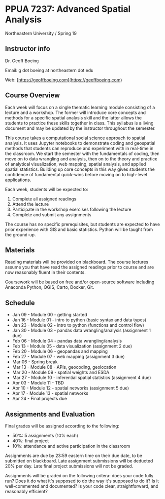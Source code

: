 # PPUA 7237: Advanced Spatial Analysis

Northeastern University / Spring 19

## Instructor info

Dr. Geoff Boeing

Email: g dot boeing at northeastern dot edu

Web: [https://geoffboeing.com](https://geoffboeing.com)

## Course Overview

Each week will focus on a single thematic learning module consisting of a lecture and a workshop. The former will introduce core concepts and methods for a specific spatial analysis skill and the latter allows the students to practice these skills together in class. This syllabus is a living document and may be updated by the instructor throughout the semester.

This course takes a computational social science approach to spatial analysis. It uses Jupyter notebooks to demonstrate coding and geospatial methods that students can reproduce and experiment with in real-time in the classroom. We start the semester with the fundamentals of coding, then move on to data wrangling and analysis, then on to the theory and practice of analytical visualization, web mapping, spatial analysis, and applied spatial statistics. Building up core concepts in this way gives students the confidence of fundamental quick-wins before moving on to high-level applications.

Each week, students will be expected to:

  1. Complete all assigned readings
  2. Attend the lecture
  3. Participate in the workshop exercises following the lecture
  4. Complete and submit any assignments

The course has no specific prerequisites, but students are expected to have prior experience with GIS and basic statistics. Python will be taught from the ground-up.

## Materials

Reading materials will be provided on blackboard. The course lectures assume you that have read the assigned readings prior to course and are now reasonably fluent in their contents.

Coursework will be based on free and/or open-source software including Anaconda Python, QGIS, Carto, Docker, Git.

## Schedule

  - Jan 09 - Module 00 - getting started
  - Jan 16 - Module 01 - intro to python (basic syntax and data types)
  - Jan 23 - Module 02 - intro to python (functions and control flow)
  - Jan 30 - Module 03 - pandas data wrangling/analysis (assignment 1 due)
  - Feb 06 - Module 04 - pandas data wrangling/analysis
  - Feb 13 - Module 05 - data visualization (assignment 2 due)
  - Feb 20 - Module 06 - geopandas and mapping
  - Feb 27 - Module 07 - web mapping (assignment 3 due)
  - Mar 06 - Spring break
  - Mar 13 - Module 08 - APIs, geocoding, geolocation
  - Mar 20 - Module 09 - spatial weights and ESDA
  - Mar 27 - Module 10 - inferential spatial statistics (assignment 4 due)
  - Apr 03 - Module 11 - TBD
  - Apr 10 - Module 12 - spatial networks (assignment 5 due)
  - Apr 17 - Module 13 - spatial networks
  - Apr 24 - Final projects due

## Assignments and Evaluation

Final grades will be assigned according to the following:

  - 50%: 5 assignments (10% each)
  - 40%: final project
  - 10%: attendance and active participation in the classroom

Assignments are due by 23:59 eastern time on their due date, to be submitted on blackboard. Late assignment submissions will be deducted 20% per day. Late final project submissions will not be graded.

Assignments will be graded on the following critera: does your code fully run? Does it do what it's supposed to do the way it's supposed to do it? Is it well-commented and documented? Is your code clear, straightforward, and reasonably efficient?
